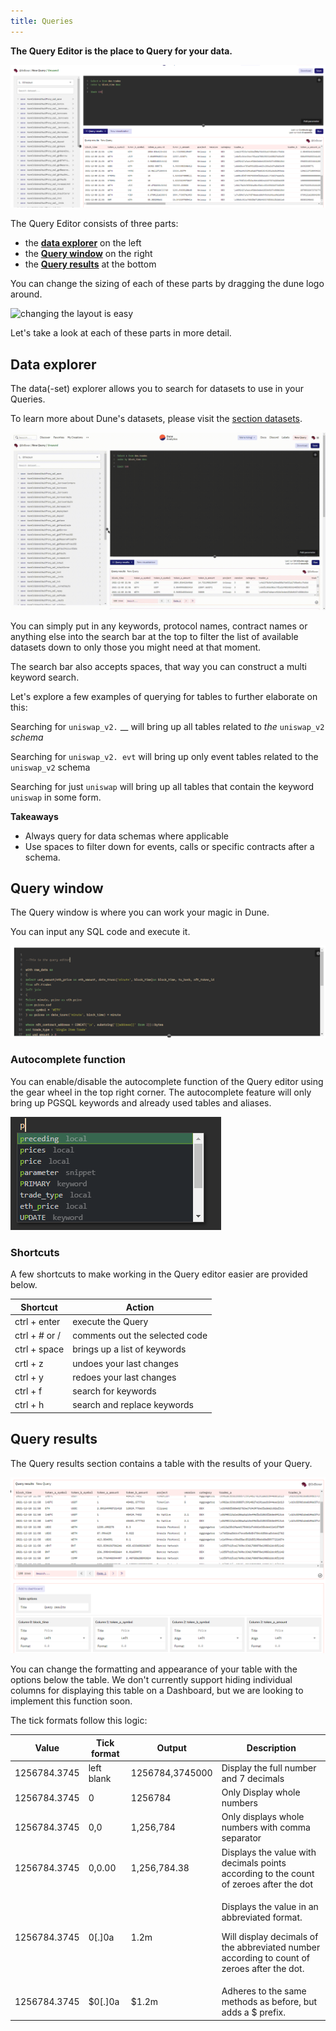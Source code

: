 ```yaml
---
title: Queries
---
```


**The Query Editor is the place to Query for your data.**

![Query editor](images/query-editor.png)

The Query Editor consists of three parts:

* the [**data explorer**](#data-explorer) on the left
* the [**Query window**](#query-window) on the right
* the [**Query results**](#query-results) at the bottom

You can change the sizing of each of these parts by dragging the dune logo around.

![changing the layout is easy](images/layout.gif)

Let's take a look at each of these parts in more detail.

## Data explorer

The data(-set) explorer allows you to search for datasets to use in your Queries.

To learn more about Dune's datasets, please visit the [section datasets](/docs/tables/evm-blockchain).

![Data explorer](images/data-explorer.gif)

You can simply put in any keywords, protocol names, contract names or anything else into the search bar at the top to filter the list of available datasets down to only those you might need at that moment.

The search bar also accepts spaces, that way you can construct a multi keyword search.


Let's explore a few examples of querying for tables to further elaborate on this:

Searching for `uniswap_v2.` \_\_ will bring up all tables related to _the_ `uniswap_v2` _schema_

Searching for `uniswap_v2. evt` will bring up only event tables related to the `uniswap_v2` schema

Searching for just `uniswap` will bring up all tables that contain the keyword `uniswap` in some form.

**Takeaways**

* Always query for data schemas where applicable
* Use spaces to filter down for events, calls or specific contracts after a schema.

## Query window

The Query window is where you can work your magic in Dune.

You can input any SQL code and execute it.

![Query window](images/query-window.png)

### Autocomplete function

You can enable/disable the autocomplete function of the Query editor using the gear wheel in the top right corner. The autocomplete feature will only bring up PGSQL keywords and already used tables and aliases.

![Auto-complete](images/autocomplete.png)

### Shortcuts

A few shortcuts to make working in the Query editor easier are provided below.

| Shortcut      | Action                         |
| ------------- | ------------------------------ |
| ctrl + enter  | execute the Query              |
| ctrl + # or / | comments out the selected code |
| ctrl + space  | brings up a list of keywords   |
| crtl + z      | undoes your last changes       |
| ctrl + y      | redoes your last changes       |
| ctrl + f      | search for keywords            |
| ctrl + h      | search and replace keywords    |

## Query results

The Query results section contains a table with the results of your Query.

![Query results](images/query-results.png)

You can change the formatting and appearance of your table with the options below the table. We don't currently support hiding individual columns for displaying this table on a Dashboard, but we are looking to implement this function soon.

The tick formats follow this logic:

| Value        | Tick format | Output          | Description                                                                                                                                           |
| ------------ | ----------- | --------------- | ----------------------------------------------------------------------------------------------------------------------------------------------------- |
| 1256784.3745 | left blank  | 1256784,3745000 | Display the full number and 7 decimals                                                                                                                |
| 1256784.3745 | 0           | 1256784         | Only Display whole numbers                                                                                                                            |
| 1256784.3745 | 0,0         | 1,256,784       | Only displays whole numbers with comma separator                                                                                                      |
| 1256784.3745 | 0,0.00      | 1,256,784.38    | Displays the value with decimals points according to the count of zeroes after the dot                                                                |
| 1256784.3745 | 0\[.]0a     | 1.2m            | <p>Displays the value in an abbreviated format.</p><p>Will display decimals of the abbreviated number according to count of zeroes after the dot.</p> |
| 1256784.3745 | $0\[.]0a    | $1.2m           | Adheres to the same methods as before, but adds a $ prefix.                                                                                           |

